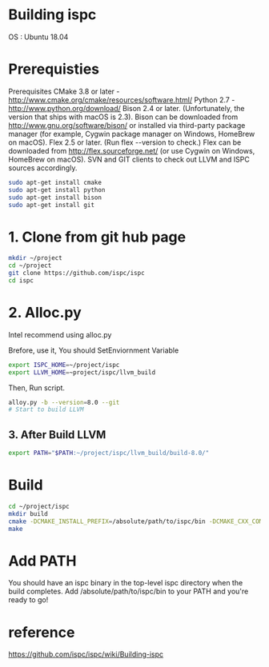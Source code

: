 # Building ispc

OS : Ubuntu 18.04

# Prerequisties
Prerequisites
    CMake 3.8 or later - http://www.cmake.org/cmake/resources/software.html/
    Python 2.7 - http://www.python.org/download/
    Bison 2.4 or later. (Unfortunately, the version that ships with macOS is 2.3). Bison can be downloaded from http://www.gnu.org/software/bison/ or installed via third-party package manager (for example, Cygwin package manager on Windows, HomeBrew on macOS).
    Flex 2.5 or later. (Run flex --version to check.) Flex can be downloaded from http://flex.sourceforge.net/ (or use Cygwin on Windows, HomeBrew on macOS).
    SVN and GIT clients to check out LLVM and ISPC sources accordingly.

```bash
sudo apt-get install cmake
sudo apt-get install python
sudo apt-get install bison
sudo apt-get install git
```

# 1. Clone from git hub page

```bash
mkdir ~/project
cd ~/project
git clone https://github.com/ispc/ispc
cd ispc
```

# 2. Alloc.py
Intel recommend using alloc.py

Brefore, use it, You should  SetEnviornment Variable

```bash
export ISPC_HOME=~/project/ispc
export LLVM_HOME=~project/ispc/llvm_build
```

Then, Run script.

```bash
alloy.py -b --version=8.0 --git
# Start to build LLVM
```

## 3. After Build LLVM
```bash
export PATH="$PATH:~/project/ispc/llvm_build/build-8.0/"
```

# Build

```bash
cd ~/project/ispc
mkdir build
cmake -DCMAKE_INSTALL_PREFIX=/absolute/path/to/ispc/bin -DCMAKE_CXX_COMPILER=clang++ path/to/ispc/source/root 
make
```

# Add PATH

You should have an ispc binary in the top-level ispc directory when the build completes. Add /absolute/path/to/ispc/bin to your PATH and you're ready to go!

# reference
https://github.com/ispc/ispc/wiki/Building-ispc
